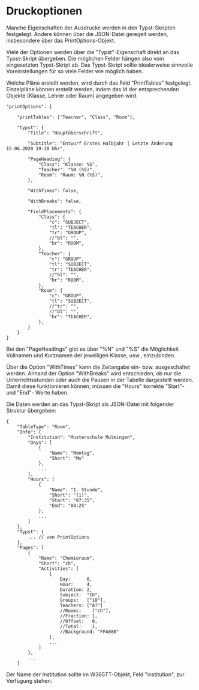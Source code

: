 # Druckoptionen

Manche Eigenschaften der Ausdrucke werden in den Typst-Skripten festgelegt. Andere können über die JSON-Datei geregelt werden, insbesondere über das PrintOptions-Objekt.

Viele der Optionen werden über die "Typst"-Eigenschaft direkt an das Typst-Skript übergeben. Die möglichen Felder hängen also vom eingesetzten Typst-Skript ab. Das Typst-Skript sollte idealerweise sinnvolle Voreinstellungen für so viele Felder wie möglich haben.

Welche Pläne erstellt werden, wird durch das Feld "PrintTables" festgelegt. Einzelpläne können erstellt werden, indem das Id der entsprechenden Objekte (Klasse, Lehrer oder Raum) angegeben wird.

```
"printOptions": {

    "printTables": ["Teacher", "Class", "Room"],

    "typst": {
        "Title": "Hauptüberschrift",
        
        "Subtitle": "Entwurf Erstes Halbjahr | Letzte Änderung 15.06.2020 19:30 Uhr",
        
        "PageHeading": {
            "Class": "Klasse: %S",
            "Teacher": "%N (%S)",
            "Room": "Raum: %N (%S)",
        },
        
        "WithTimes": false,
        
        "WithBreaks": false,
        
        "FieldPlacements": {
            "Class": {
                "c": "SUBJECT",
                "tl": "TEACHER",
                "tr": "GROUP",
                //"bl": "",
                "br": "ROOM",
            },
            "Teacher": {
                "c": "GROUP",
                "tl": "SUBJECT",
                "tr": "TEACHER",
                //"bl": "",
                "br": "ROOM",
            },
            "Room": {
                "c": "GROUP",
                "tl": "SUBJECT",
                //"tr": "",
                //"bl": "",
                "br": "TEACHER",
            },
        }
    }
}
```

Bei den "PageHeadings" gibt es über "%N" und "%S" die Möglichkeit Vollnamen und Kurznamen der jeweiligen Klasse, usw., einzubinden.

Über die Option "WithTimes" kann die Zeitangabe ein- bzw. ausgeschaltet werden. Anhand der Option "WithBreaks" wird entschieden, ob nur die Unterrichtsstunden oder auch die Pausen in der Tabelle dargestellt werden. Damit diese funktionieren können, müssen die "Hours" korrekte "Start"- und "End"- Werte haben.

Die Daten werden an das Typst-Skript als JSON-Datei mit folgender Struktur übergeben:

```
{
    "TableType": "Room",
    "Info": {
        "Institution": "Musterschule Mulmingen",
        "Days": [
            {
                "Name": "Montag",
                "Short": "Mo"
            },
            ...
        ],
        "Hours": [
            {
                "Name": "1. Stunde",
                "Short": "(1)",
                "Start": "07:35",
                "End": "08:25"
            },
            ...
        ]
    },
    "Typst": {
        ... // von PrintOptions
    },
    "Pages": [
        {
            "Name": "Chemieraum",
            "Short": "ch",
            "Activities": [
                {
                    Day:      0,
                    Hour:     4,
                    Duration: 2,
                    Subject:  "Ch",
                    Groups:   ["10"],
                    Teachers: ["AT"]
                    //Rooms:    ["ch"],
                    //Fraction: 1,
                    //Offset:   0,
                    //Total:    1,
                    //Background: "FFA080"
                },
                ...
            ]
        },
        ...
    ]
```

Der Name der Institution sollte im W365TT-Objekt, Feld "institution", zur Verfügung stehen.

